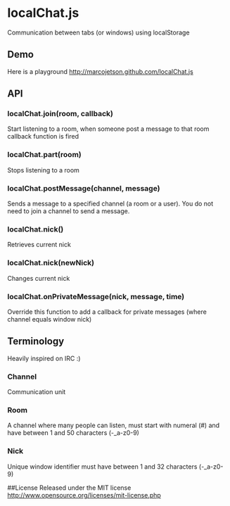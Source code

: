 # localChat.js
Communication between tabs (or windows) using localStorage

## Demo
Here is a playground http://marcojetson.github.com/localChat.js

## API

### localChat.join(room, callback)
Start listening to a room, when someone post a message to that room callback function is fired

### localChat.part(room)
Stops listening to a room

### localChat.postMessage(channel, message)
Sends a message to a specified channel (a room or a user). You do not need to join a channel to send a message.

### localChat.nick()
Retrieves current nick

### localChat.nick(newNick)
Changes current nick

### localChat.onPrivateMessage(nick, message, time)
Override this function to add a callback for private messages (where channel equals window nick)

## Terminology
Heavily inspired on IRC :)

### Channel
Communication unit

### Room
A channel where many people can listen, must start with numeral (#) and have between 1 and 50 characters (-_a-z0-9)

### Nick
Unique window identifier must have between 1 and 32 characters (-_a-z0-9)

##License
Released under the MIT license http://www.opensource.org/licenses/mit-license.php